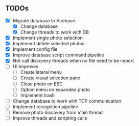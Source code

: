 ## TODOs
- [x] Migrate database to Acebase
  - [x] Change database
  - [x] Change threads to work with DB
- [x] Implement single photo selection
- [x] Implement delete selected photos
- [x] Implement config file
- [x] Improve database script command pipeline
- [x] Not call discovery threads when no file need to be import
- [ ] UI Improves
  - [ ] Create lateral menu
  - [ ] Create visual selection pane
  - [ ] Close photo on ESC
  - [ ] Option menu on expanded photo
  - [ ] Implement trash
- [ ] Change database to work with TCP communication
- [ ] Implement recognition pipeline
- [ ] Remove photo discovery from main thread
- [ ] Improve threads and scripting calls